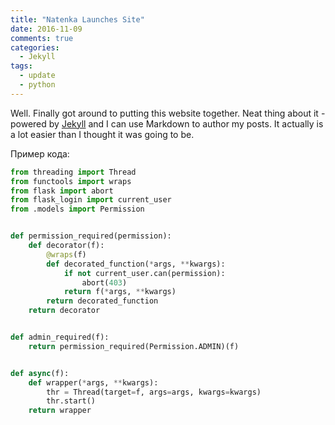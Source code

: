 ```yaml
---
title: "Natenka Launches Site"
date: 2016-11-09
comments: true
categories: 
  - Jekyll
tags:
  - update
  - python
---
```


Well. Finally got around to putting this website together.
Neat thing about it - powered by [Jekyll](http://jekyllrb.com) and I can use Markdown to author my posts.
It actually is a lot easier than I thought it was going to be.

Пример кода:

```python
from threading import Thread
from functools import wraps
from flask import abort
from flask_login import current_user
from .models import Permission


def permission_required(permission):
    def decorator(f):
        @wraps(f)
        def decorated_function(*args, **kwargs):
            if not current_user.can(permission):
                abort(403)
            return f(*args, **kwargs)
        return decorated_function
    return decorator


def admin_required(f):
    return permission_required(Permission.ADMIN)(f)


def async(f):
    def wrapper(*args, **kwargs):
        thr = Thread(target=f, args=args, kwargs=kwargs)
        thr.start()
    return wrapper
```
